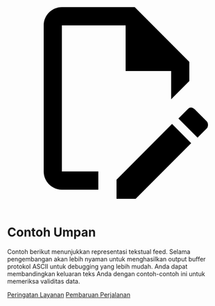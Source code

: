 <svg class="pencil" xmlns="http://www.w3.org/2000/svg" viewBox="0 0 24 24"><path d="M10 20H6V4h7v5h5v3.1l2-2V8l-6-6H6c-1.1 0-2 .9-2 2v16c0 1.1.9 2 2 2h4v-2m10.2-7c.1 0 .3.1.4.2l1.3 1.3c.2.2.2.6 0 .8l-1 1-2.1-2.1 1-1c.1-.1.2-.2.4-.2m0 3.9L14.1 23H12v-2.1l6.1-6.1 2.1 2.1Z"></path></svg>

# Contoh Umpan

Contoh berikut menunjukkan representasi tekstual feed. Selama pengembangan akan lebih nyaman untuk menghasilkan output buffer protokol ASCII untuk debugging yang lebih mudah. Anda dapat membandingkan keluaran teks Anda dengan contoh-contoh ini untuk memeriksa validitas data.

<div class="landing-page"> 
    <a class="button" href="service-alerts">Peringatan Layanan</a> <a class="button" href="trip-updates">Pembaruan Perjalanan</a>
</div>
